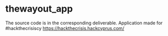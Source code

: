 # thewayout_app
The source code is in the corresponding deliverable. 
Application made for #hackthecrisiscy https://hackthecrisis.hackcyprus.com/
